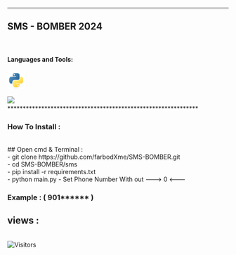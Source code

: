 **************************************************************
<h2>SMS - BOMBER 2024</h2>
<br>
<p align="left"> <h4 align="left">Languages and Tools:</h4><a href="https://www.python.org" target="_blank" rel="noreferrer"> <img src="https://raw.githubusercontent.com/devicons/devicon/master/icons/python/python-original.svg" alt="python" width="40" height="40"/> </a> </p>
<img src="https://github-production-user-asset-6210df.s3.amazonaws.com/88998745/295356495-4566e245-9f29-4999-9b12-5092992e29fb.png?X-Amz-Algorithm=AWS4-HMAC-SHA256&X-Amz-Credential=AKIAVCODYLSA53PQK4ZA%2F20240109%2Fus-east-1%2Fs3%2Faws4_request&X-Amz-Date=20240109T221832Z&X-Amz-Expires=300&X-Amz-Signature=bff1fe27286b932da4099956e9ce75eba9569d561790e96c3e881eccbca64c8e&X-Amz-SignedHeaders=host&actor_id=144897567&key_id=0&repo_id=739187086">
<br>
**************************************************************
<h3>How To Install :</h3>
<br>
## Open cmd & Terminal :
<br>
- git clone https://github.com/farbodXme/SMS-BOMBER.git
<br>
- cd SMS-BOMBER/sms
<br>
- pip install -r requirements.txt
<br>
- python main.py
- Set Phone Number With out ---> 0 <---  <h3>Example : ( 901****** )</h3>

<h2>views :</h2>
</br>
<img src="https://profile-counter.glitch.me/farbodXme/count.svg" alt="Visitors">
